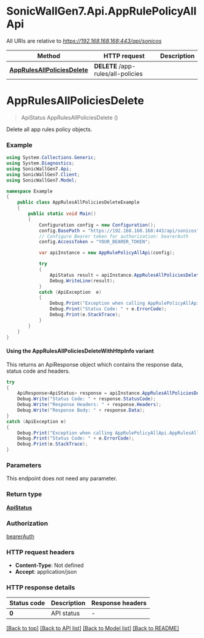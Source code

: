 # SonicWallGen7.Api.AppRulePolicyAllApi

All URIs are relative to *https://192.168.168.168:443/api/sonicos*

| Method | HTTP request | Description |
|--------|--------------|-------------|
| [**AppRulesAllPoliciesDelete**](AppRulePolicyAllApi.md#apprulesallpoliciesdelete) | **DELETE** /app-rules/all-policies |  |

<a id="apprulesallpoliciesdelete"></a>
# **AppRulesAllPoliciesDelete**
> ApiStatus AppRulesAllPoliciesDelete ()



Delete all app rules policy objects.

### Example
```csharp
using System.Collections.Generic;
using System.Diagnostics;
using SonicWallGen7.Api;
using SonicWallGen7.Client;
using SonicWallGen7.Model;

namespace Example
{
    public class AppRulesAllPoliciesDeleteExample
    {
        public static void Main()
        {
            Configuration config = new Configuration();
            config.BasePath = "https://192.168.168.168:443/api/sonicos";
            // Configure Bearer token for authorization: bearerAuth
            config.AccessToken = "YOUR_BEARER_TOKEN";

            var apiInstance = new AppRulePolicyAllApi(config);

            try
            {
                ApiStatus result = apiInstance.AppRulesAllPoliciesDelete();
                Debug.WriteLine(result);
            }
            catch (ApiException  e)
            {
                Debug.Print("Exception when calling AppRulePolicyAllApi.AppRulesAllPoliciesDelete: " + e.Message);
                Debug.Print("Status Code: " + e.ErrorCode);
                Debug.Print(e.StackTrace);
            }
        }
    }
}
```

#### Using the AppRulesAllPoliciesDeleteWithHttpInfo variant
This returns an ApiResponse object which contains the response data, status code and headers.

```csharp
try
{
    ApiResponse<ApiStatus> response = apiInstance.AppRulesAllPoliciesDeleteWithHttpInfo();
    Debug.Write("Status Code: " + response.StatusCode);
    Debug.Write("Response Headers: " + response.Headers);
    Debug.Write("Response Body: " + response.Data);
}
catch (ApiException e)
{
    Debug.Print("Exception when calling AppRulePolicyAllApi.AppRulesAllPoliciesDeleteWithHttpInfo: " + e.Message);
    Debug.Print("Status Code: " + e.ErrorCode);
    Debug.Print(e.StackTrace);
}
```

### Parameters
This endpoint does not need any parameter.
### Return type

[**ApiStatus**](ApiStatus.md)

### Authorization

[bearerAuth](../README.md#bearerAuth)

### HTTP request headers

 - **Content-Type**: Not defined
 - **Accept**: application/json


### HTTP response details
| Status code | Description | Response headers |
|-------------|-------------|------------------|
| **0** | API status |  -  |

[[Back to top]](#) [[Back to API list]](../README.md#documentation-for-api-endpoints) [[Back to Model list]](../README.md#documentation-for-models) [[Back to README]](../README.md)

